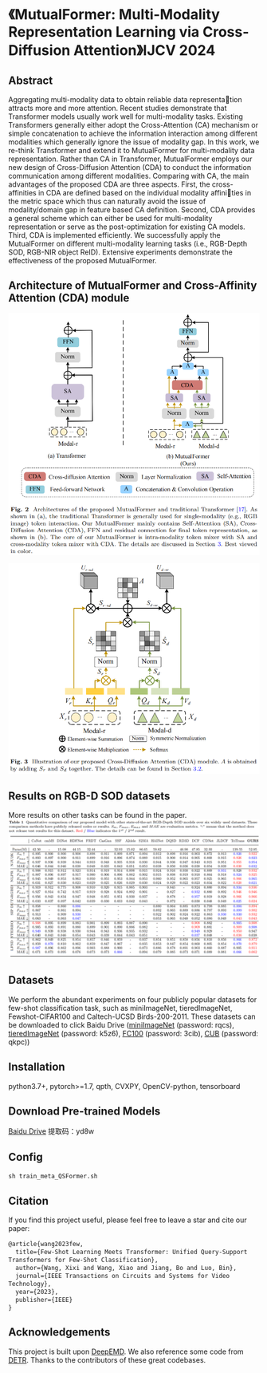 # 《MutualFormer: Multi-Modality Representation Learning via Cross-Diffusion Attention》IJCV 2024

## Abstract 
Aggregating multi-modality data to obtain reliable data representation attracts more and more attention. Recent studies demonstrate
that Transformer models usually work well for multi-modality tasks.
Existing Transformers generally either adopt the Cross-Attention (CA)
mechanism or simple concatenation to achieve the information interaction among different modalities which generally ignore the issue
of modality gap. In this work, we re-think Transformer and extend
it to MutualFormer for multi-modality data representation. Rather
than CA in Transformer, MutualFormer employs our new design of
Cross-Diffusion Attention (CDA) to conduct the information communication among different modalities. Comparing with CA, the main
advantages of the proposed CDA are three aspects. First, the cross-affinities in CDA are defined based on the individual modality affinities in the metric space which thus can naturally avoid the issue
of modality/domain gap in feature based CA definition. Second,
CDA provides a general scheme which can either be used for multi-modality representation or serve as the post-optimization for existing
CA models. Third, CDA is implemented efficiently. We successfully
apply the MutualFormer on different multi-modality learning tasks
(i.e., RGB-Depth SOD, RGB-NIR object ReID). Extensive experiments demonstrate the effectiveness of the proposed MutualFormer.

## Architecture of MutualFormer and Cross-Affinity Attention (CDA) module
![overview](https://github.com/SissiW/MutualFormer/blob/main/MutualFormer_overview.png)

![CDA](https://github.com/SissiW/MutualFormer/blob/main/CDA.png)

## Results on RGB-D SOD datasets
More results on other tasks can be found in the paper.
![results](https://github.com/SissiW/MutualFormer/blob/main/SOD_results.png)

## Datasets
We perform the abundant experiments on four
publicly popular datasets for few-shot classification task,
such as miniImageNet, tieredImageNet, Fewshot-CIFAR100 and Caltech-UCSD Birds-200-2011.
These datasets can be downloaded to click Baidu Drive ([miniImageNet](https://pan.baidu.com/s/1yTn78HgbkrRh_3EClax5FA) (password: rqcs), [tieredImageNet](https://pan.baidu.com/s/1Z9ZsYkwAY11Z_Glzu4tChQ) (password: k5z6), [FC100](https://pan.baidu.com/s/1atEdnikzs8zfKXuO4xr1rQ) (password: 3cib), [CUB](https://pan.baidu.com/s/1defYYyFQL5ZV1Dzug5paHQ) (password: qkpc))

## Installation
python3.7+, pytorch>=1.7, qpth, CVXPY, OpenCV-python, tensorboard

## Download Pre-trained Models
[Baidu Drive](https://pan.baidu.com/s/1UWnpjNaaCTSUB2sOtJqZng)
提取码：yd8w

## Config
```
sh train_meta_QSFormer.sh
```


## Citation
If you find this project useful, please feel free to leave a star and cite our paper:
```
@article{wang2023few,
  title={Few-Shot Learning Meets Transformer: Unified Query-Support Transformers for Few-Shot Classification},
  author={Wang, Xixi and Wang, Xiao and Jiang, Bo and Luo, Bin},
  journal={IEEE Transactions on Circuits and Systems for Video Technology},
  year={2023},
  publisher={IEEE}
}
```

## Acknowledgements
This project is built upon [DeepEMD](https://github.com/icoz69/DeepEMD). We also reference some code from [DETR](https://github.com/facebookresearch/detr). Thanks to the contributors of these great codebases.
